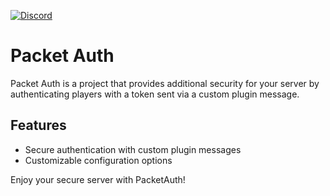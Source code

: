 <a href='https://discord.gg/W87YPkWw8t' target="_blank"><img alt='Discord' src='https://img.shields.io/badge/My Discord Server-100000?style=for-the-badge&logo=Discord&logoColor=white&labelColor=0037FF&color=black'/></a>

# Packet Auth

Packet Auth is a project that provides additional security for your server by authenticating players with a token sent via a custom plugin message.

## Features

- Secure authentication with custom plugin messages
- Customizable configuration options

Enjoy your secure server with PacketAuth!
